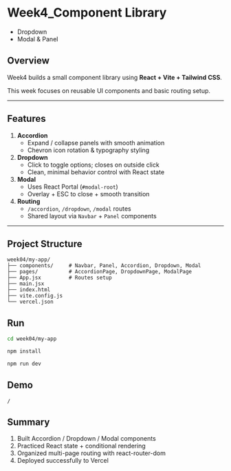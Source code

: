 # Week4_Component Library
- Dropdown
- Modal & Panel

## Overview
Week4 builds a small component library using **React + Vite + Tailwind CSS**.  

This week focuses on reusable UI components and basic routing setup.

---

## Features
1. **Accordion**
   - Expand / collapse panels with smooth animation  
   - Chevron icon rotation & typography styling  
2. **Dropdown**
   - Click to toggle options; closes on outside click  
   - Clean, minimal behavior control with React state  
3. **Modal**
   - Uses React Portal (`#modal-root`)  
   - Overlay + ESC to close + smooth transition  
4. **Routing**
   - `/accordion`, `/dropdown`, `/modal` routes  
   - Shared layout via `Navbar` + `Panel` components  

---

## Project Structure
```text
week04/my-app/
├── components/     # Navbar, Panel, Accordion, Dropdown, Modal
├── pages/          # AccordionPage, DropdownPage, ModalPage
├── App.jsx         # Routes setup
├── main.jsx
├── index.html
├── vite.config.js
└── vercel.json
```

## Run
```bash
cd week04/my-app
```

```bash
npm install
```

```bash
npm run dev
```

## Demo

```
/
```

## Summary
1. Built Accordion / Dropdown / Modal components
2. Practiced React state + conditional rendering
3. Organized multi-page routing with react-router-dom
4. Deployed successfully to Vercel